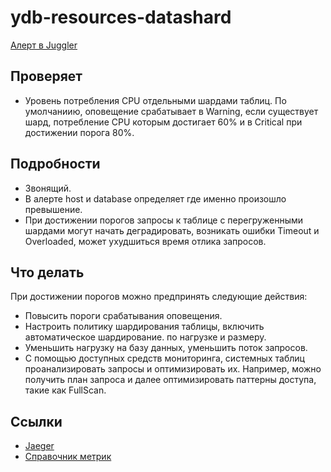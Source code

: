 # ydb-resources-datashard
[Алерт в Juggler](https://juggler.yandex-team.ru/aggregate_checks/?project=&query=service%3Dydb-resources-datashard)

## Проверяет
- Уровень потребления CPU отдельными шардами таблиц. По умолчаниию, оповещение срабатывает в Warning, если существует шард, потребление CPU которым достигает 60% и в Critical при достижении порога 80%.

## Подробности
- Звонящий.
- В алерте host и database определяет где именно произошло превышение.
- При достижении порогов запросы к таблице с перегруженными шардами могут начать деградировать, возникать ошибки Timeout и Overloaded, может ухудшиться время отлика запросов.

## Что делать
При достижении порогов можно предпринять следующие действия:
- Повысить пороги срабатывания оповещения.
- Настроить политику шардирования таблицы, включить автоматическое шардирование. по нагрузке и размеру.
- Уменьшить нагрузку на базу данных, уменьшить поток запросов.
- С помощью доступных средств мониторинга, системных таблиц проанализировать запросы и оптимизировать иx. Например, можно получить план запроса и далее оптимизировать паттерны доступа, такие как FullScan.

## Ссылки
- [Jaeger](https://jaeger.private-api.ycp.cloud.yandex.net)
- [Справочник метрик](https://ydb.yandex-team.ru/docs/troubleshooting/monitoring)
